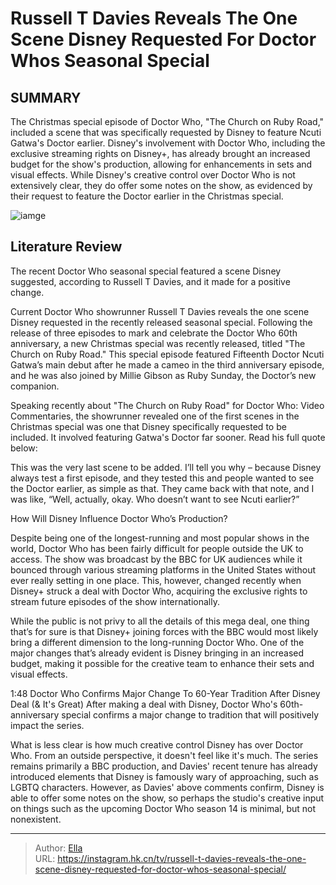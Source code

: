 # Russell T Davies Reveals The One Scene Disney Requested For Doctor Whos Seasonal Special


## SUMMARY 



  The Christmas special episode of Doctor Who, &#34;The Church on Ruby Road,&#34; included a scene that was specifically requested by Disney to feature Ncuti Gatwa&#39;s Doctor earlier.   Disney&#39;s involvement with Doctor Who, including the exclusive streaming rights on Disney&#43;, has already brought an increased budget for the show&#39;s production, allowing for enhancements in sets and visual effects.   While Disney&#39;s creative control over Doctor Who is not extensively clear, they do offer some notes on the show, as evidenced by their request to feature the Doctor earlier in the Christmas special.  

![iamge](https://static1.srcdn.com/wordpress/wp-content/uploads/2023/12/ncuti-gatwa-as-the-fifteenth-doctor-smiling-on-doctor-who.jpg)

## Literature Review
The recent Doctor Who seasonal special featured a scene Disney suggested, according to Russell T Davies, and it made for a positive change.




Current Doctor Who showrunner Russell T Davies reveals the one scene Disney requested in the recently released seasonal special. Following the release of three episodes to mark and celebrate the Doctor Who 60th anniversary, a new Christmas special was recently released, titled &#34;The Church on Ruby Road.&#34; This special episode featured Fifteenth Doctor Ncuti Gatwa’s main debut after he made a cameo in the third anniversary episode, and he was also joined by Millie Gibson as Ruby Sunday, the Doctor’s new companion.




Speaking recently about &#34;The Church on Ruby Road&#34; for Doctor Who: Video Commentaries, the showrunner revealed one of the first scenes in the Christmas special was one that Disney specifically requested to be included. It involved featuring Gatwa&#39;s Doctor far sooner. Read his full quote below:


This was the very last scene to be added. I’ll tell you why – because Disney always test a first episode, and they tested this and people wanted to see the Doctor earlier, as simple as that. They came back with that note, and I was like, “Well, actually, okay. Who doesn’t want to see Ncuti earlier?”



 How Will Disney Influence Doctor Who’s Production? 
          

Despite being one of the longest-running and most popular shows in the world, Doctor Who has been fairly difficult for people outside the UK to access. The show was broadcast by the BBC for UK audiences while it bounced through various streaming platforms in the United States without ever really setting in one place. This, however, changed recently when Disney&#43; struck a deal with Doctor Who, acquiring the exclusive rights to stream future episodes of the show internationally.




While the public is not privy to all the details of this mega deal, one thing that’s for sure is that Disney&#43; joining forces with the BBC would most likely bring a different dimension to the long-running Doctor Who. One of the major changes that’s already evident is Disney bringing in an increased budget, making it possible for the creative team to enhance their sets and visual effects.

  1:48                       Doctor Who Confirms Major Change To 60-Year Tradition After Disney Deal (&amp; It&#39;s Great)   After making a deal with Disney, Doctor Who&#39;s 60th-anniversary special confirms a major change to tradition that will positively impact the series.    

What is less clear is how much creative control Disney has over Doctor Who. From an outside perspective, it doesn&#39;t feel like it&#39;s much. The series remains primarily a BBC production, and Davies&#39; recent tenure has already introduced elements that Disney is famously wary of approaching, such as LGBTQ characters. However, as Davies&#39; above comments confirm, Disney is able to offer some notes on the show, so perhaps the studio&#39;s creative input on things such as the upcoming Doctor Who season 14 is minimal, but not nonexistent.






---

> Author: [Ella](https://instagram.hk.cn/)  
> URL: https://instagram.hk.cn/tv/russell-t-davies-reveals-the-one-scene-disney-requested-for-doctor-whos-seasonal-special/  

